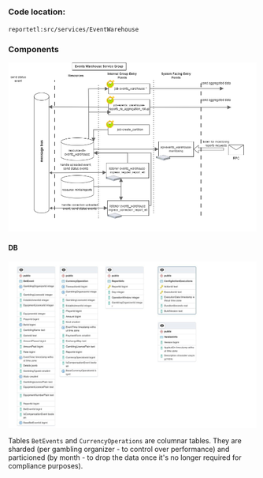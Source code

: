 ### Code location:
`reportetl:src/services/EventWarehouse`

### Components
 
![image info](./Components.png)

#### DB

![image info](./ERD_EventWarehousing.jpg)


Tables `BetEvents` and `CurrencyOperations` are columnar tables. They are sharded (per gambling organizer - to control over performance) and particioned (by month - to drop the data once it's no longer required for compliance purposes).